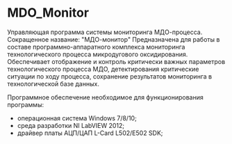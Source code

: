 # MDO_Monitor
Управляющая программа системы мониторинга МДО-процесса.
Сокращенное название: "МДО-монитор"
Предназначена для работы в составе программно-аппаратного комплекса мониторинга технологического
процесса микродугового оксидирования. Обеспечивает отображение и контроль критически важных параметров 
технологического процесса МДО, детектирования критические ситуации по ходу процесса, сохранение
результатов мониторинга в технологической базе данных. 

Программное обеспечение необходимое для функционирования программы:
- операционная система Windows 7/8/10;
- среда разработки NI LabVIEW 2012;
- драйвер платы АЦП/ЦАП L-Card L502/E502 SDK;

